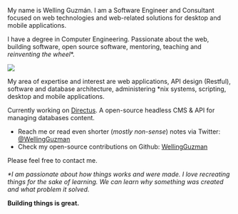 My name is Welling Guzmán. I am a Software Engineer and Consultant focused on web technologies and web-related solutions for desktop and mobile applications.

I have a degree in Computer Engineering. Passionate about the web, building software, open source software, mentoring, teaching and _reinventing the wheel_*.

![](//wellingguzman.com/images/me.jpg)

My area of expertise and interest are web applications, API design (Restful), software and database architecture, administering \*nix systems, scripting, desktop and mobile applications.

Currently working on [Directus](https://getdirectus.com). A open-source headless CMS & API for managing databases content.

- Reach me or read even shorter (_mostly non-sense_) notes via Twitter: [@WellingGuzman](https://twitter.com/WellingGuzman)
- Check my open-source contributions on Github: [WellingGuzman](https://github.com/WellingGuzman)

Please feel free to contact me.

_*I am passionate about how things works and were made. I love recreating things for the sake of learning. We can learn why something was created and what problem it solved._

**Building things is great.**
